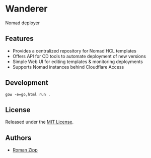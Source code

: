 # Wanderer

Nomad deployer

## Features

- Provides a centralized repository for Nomad HCL templates
- Offers API for CD tools to automate deployment of new versions
- Simple Web UI for editing templates & monitoring deployments
- Supports Nomad instances behind Cloudflare Access

## Development

```shell
gow -e=go,html run .
```

## License

Released under the [MIT License](LICENSE.md).

## Authors

- [Roman Zipp](https://github.com/romanzipp)
